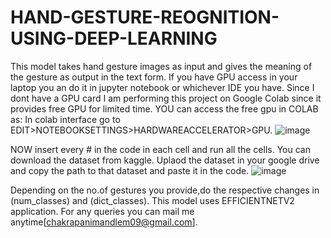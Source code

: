 # HAND-GESTURE-REOGNITION-USING-DEEP-LEARNING
This model takes hand gesture images as input and gives the meaning of the gesture as output in the text form.
If you have GPU access in your laptop you an do it in jupyter notebook or whichever IDE you have. Since I dont have a GPU card I am performing this project on Google Colab since it provides free GPU for limited time.
YOU can access the free gpu in COLAB as: In colab interface go to EDIT>NOTEBOOKSETTINGS>HARDWAREACCELERATOR>GPU.
![image](https://user-images.githubusercontent.com/78845228/209652997-fef1971a-8595-412e-9583-09d4c6ef5722.png)


NOW insert every # in the code in each cell and run all the cells.
You can download the dataset from kaggle.
Uplaod the dataset in your google drive and copy the path to that dataset and paste it in the code.
![image](https://user-images.githubusercontent.com/78845228/209653536-c2b8fafc-80a9-4424-8848-4e141c672cc4.png)


Depending on the no.of gestures you provide,do the respective changes in (num_classes) and (dict_classes).
This model uses EFFICIENTNETV2 application.
For any queries you can mail me anytime[chakrapanimandlem09@gmail.com].
